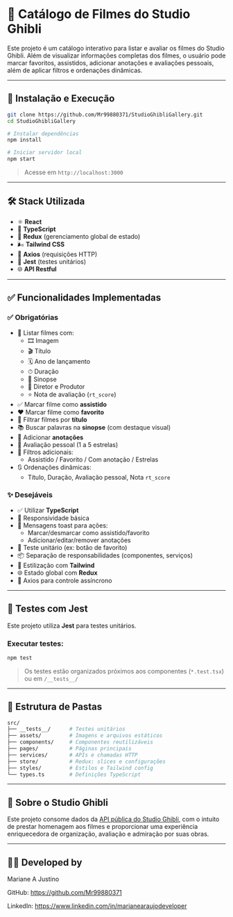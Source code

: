 # 🎥 Catálogo de Filmes do Studio Ghibli

Este projeto é um catálogo interativo para listar e avaliar os filmes do Studio Ghibli. Além de visualizar informações completas dos filmes, o usuário pode marcar favoritos, assistidos, adicionar anotações e avaliações pessoais, além de aplicar filtros e ordenações dinâmicas.

---

## 🚀 Instalação e Execução

```bash
git clone https://github.com/Mr99880371/StudioGhibliGallery.git
cd StudioGhibliGallery

# Instalar dependências
npm install

# Iniciar servidor local
npm start
```

> Acesse em `http://localhost:3000`

---

## 🛠️ Stack Utilizada

- ⚛️ **React**
- 💙 **TypeScript**
- 🧠 **Redux** (gerenciamento global de estado)
- 🌬 **Tailwind CSS**
- 🔁 **Axios** (requisições HTTP)
- 🧪 **Jest** (testes unitários)
- 🌐 **API Restful**

---

## ✅ Funcionalidades Implementadas

### ✅ Obrigatórias

- 📌 Listar filmes com:
  - 🎞 Imagem
  - 🎬 Título
  - 🗓 Ano de lançamento
  - ⏱ Duração
  - 📝 Sinopse
  - 👤 Diretor e Produtor
  - ⭐ Nota de avaliação (`rt_score`)
- ✅ Marcar filme como **assistido**
- ❤️ Marcar filme como **favorito**
- 🔎 Filtrar filmes por **título**
- 📚 Buscar palavras na **sinopse** (com destaque visual)
- 📝 Adicionar **anotações**
- 🌟 Avaliação pessoal (1 a 5 estrelas)
- 🧮 Filtros adicionais:
  - Assistido / Favorito / Com anotação / Estrelas
- 🔃 Ordenações dinâmicas:
  - Título, Duração, Avaliação pessoal, Nota `rt_score`

### ✨ Desejáveis

- ✅ Utilizar **TypeScript**
- 📱 Responsividade básica
- 🔔 Mensagens toast para ações:
  - Marcar/desmarcar como assistido/favorito
  - Adicionar/editar/remover anotações
- 🧪 Teste unitário (ex: botão de favorito)
- 📦 Separação de responsabilidades (componentes, serviços)
- 🧰 Estilização com **Tailwind**
- 🌐 Estado global com **Redux**
- 🔄 Axios para controle assíncrono

---

## 🧪 Testes com Jest

Este projeto utiliza **Jest** para testes unitários.

### Executar testes:

```bash
npm test
```

> Os testes estão organizados próximos aos componentes (`*.test.tsx`) ou em `/__tests__/`

---

## 📂 Estrutura de Pastas

```bash
src/
├── __tests__/      # Testes unitários
├── assets/         # Imagens e arquivos estáticos     
├── components/     # Componentes reutilizáveis        
├── pages/          # Páginas principais
├── services/       # APIs e chamadas HTTP
├── store/          # Redux: slices e configurações
├── styles/         # Estilos e Tailwind config
└── types.ts        # Definições TypeScript
```

---

## 🌸 Sobre o Studio Ghibli

Este projeto consome dados da [API pública do Studio Ghibli](https://ghibliapi.vercel.app/), com o intuito de prestar homenagem aos filmes e proporcionar uma experiência enriquecedora de organização, avaliação e admiração por suas obras.

---

## 🧑‍🎓 Developed by

Mariane A Justino

GitHub: https://github.com/Mr99880371

LinkedIn: https://www.linkedin.com/in/marianearaujodeveloper
